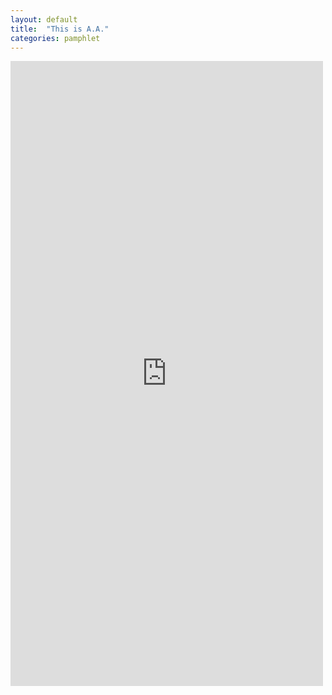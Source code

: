 ```yaml
---
layout: default
title:  "This is A.A."
categories: pamphlet
---
```

<embed src="https://drive.google.com/viewerng/
viewer?embedded=true&url=https://www.aa.org/assets/en_US/p-1_thisisaa1.pdf" width="500" height="1000">